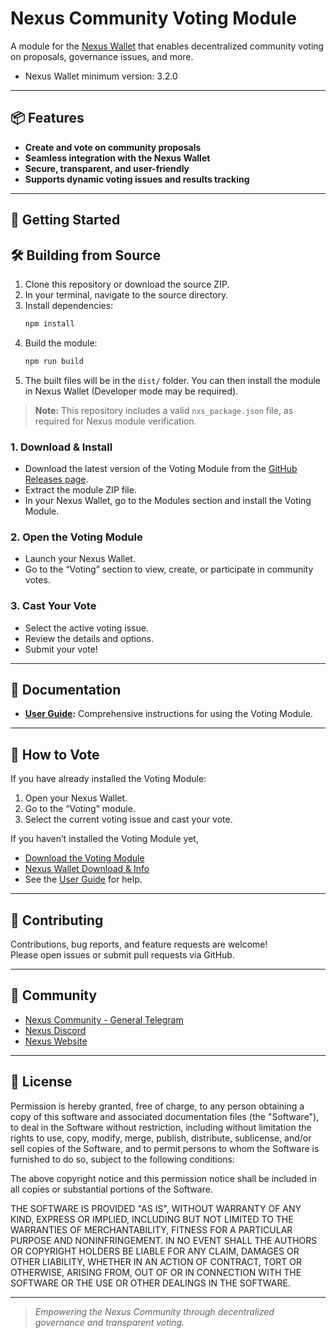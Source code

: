 # Nexus Community Voting Module

A module for the [Nexus Wallet](https://nexus.io/products) that enables decentralized community voting on proposals, governance issues, and more.

- Nexus Wallet minimum version: 3.2.0

---

## 📦 Features

- **Create and vote on community proposals**  
- **Seamless integration with the Nexus Wallet**
- **Secure, transparent, and user-friendly**
- **Supports dynamic voting issues and results tracking**

---

## 🚀 Getting Started

## 🛠️ Building from Source

1. Clone this repository or download the source ZIP.
2. In your terminal, navigate to the source directory.
3. Install dependencies:
   ```bash
   npm install
   ```
4. Build the module:
   ```bash
   npm run build
   ```
5. The built files will be in the `dist/` folder. You can then install the module in Nexus Wallet (Developer mode may be required).

> **Note:** This repository includes a valid `nxs_package.json` file, as required for Nexus module verification.

### 1. Download & Install

- Download the latest version of the Voting Module from the [GitHub Releases page](https://github.com/[YOUR_ORG]/[YOUR_REPO]/releases/latest).
- Extract the module ZIP file.
- In your Nexus Wallet, go to the Modules section and install the Voting Module.

### 2. Open the Voting Module

- Launch your Nexus Wallet.
- Go to the “Voting” section to view, create, or participate in community votes.

### 3. Cast Your Vote

- Select the active voting issue.
- Review the details and options.
- Submit your vote!

---

## 📖 Documentation

- **[User Guide](dist/UserGuide.md):** Comprehensive instructions for using the Voting Module.

---

## 🙋 How to Vote

If you have already installed the Voting Module:

1. Open your Nexus Wallet.
2. Go to the “Voting” module.
3. Select the current voting issue and cast your vote.

If you haven’t installed the Voting Module yet,  
- [Download the Voting Module](https://github.com/[YOUR_ORG]/[YOUR_REPO]/releases/latest)
- [Nexus Wallet Download & Info](https://nexus.io/products)
- See the [User Guide](dist/UserGuide.md) for help.

---

## 🤝 Contributing

Contributions, bug reports, and feature requests are welcome!  
Please open issues or submit pull requests via GitHub.

---

## 📢 Community

- [Nexus Community - General Telegram](https://t.me/NexusCommunity)
- [Nexus Discord](https://discord.gg/nexus)
- [Nexus Website](https://nexus.io)

---

## 📄 License

Permission is hereby granted, free of charge, to any person obtaining a copy of this software and associated documentation files (the "Software"), to deal in the Software without restriction, including without limitation the rights to use, copy, modify, merge, publish, distribute, sublicense, and/or sell copies of the Software, and to permit persons to whom the Software is furnished to do so, subject to the following conditions:

The above copyright notice and this permission notice shall be included in all copies or substantial portions of the Software.

THE SOFTWARE IS PROVIDED "AS IS", WITHOUT WARRANTY OF ANY KIND, EXPRESS OR IMPLIED, INCLUDING BUT NOT LIMITED TO THE WARRANTIES OF MERCHANTABILITY, FITNESS FOR A PARTICULAR PURPOSE AND NONINFRINGEMENT. IN NO EVENT SHALL THE AUTHORS OR COPYRIGHT HOLDERS BE LIABLE FOR ANY CLAIM, DAMAGES OR OTHER LIABILITY, WHETHER IN AN ACTION OF CONTRACT, TORT OR OTHERWISE, ARISING FROM, OUT OF OR IN CONNECTION WITH THE SOFTWARE OR THE USE OR OTHER DEALINGS IN THE SOFTWARE.

---

> _Empowering the Nexus Community through decentralized governance and transparent voting._